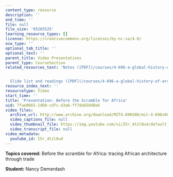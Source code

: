 ```yaml
---
content_type: resource
description: ''
end_time: ''
file: null
file_size: '93265525'
learning_resource_types: []
license: https://creativecommons.org/licenses/by-nc-sa/4.0/
ocw_type: ''
optional_tab_title: ''
optional_text: ''
parent_title: Video Presentations
parent_type: CourseSection
related_resources_text: 'Notes ([PDF](/courses/4-696-a-global-history-of-architecture-writing-seminar-spring-2008/resources/mit4_696s08_project03_notes))


  Slide list and readings ([PDF](/courses/4-696-a-global-history-of-architecture-writing-seminar-spring-2008/resources/mit4_696s08_project03_read))'
resource_index_text: ''
resourcetype: Video
start_time: ''
title: 'Presentation: Before the Scramble for Africa'
uid: 7fae0665-1d60-cdfc-d3a6-ff7da65040e6
video_files:
  archive_url: http://www.archive.org/download/MIT4.696S08/mit-4-696s08-nancy-demerdash_300k.mp4
  video_captions_file: null
  video_thumbnail_file: https://img.youtube.com/vi/I5r_4tzl0u4/default.jpg
  video_transcript_file: null
video_metadata:
  youtube_id: I5r_4tzl0u4
---
```


**Topics covered:** Before the scramble for Africa: tracing African architecture through trade

**Student:** Nancy Demerdash

